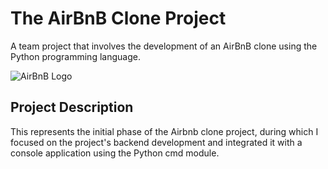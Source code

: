 # The AirBnB Clone Project
A team project that involves the development of an AirBnB clone using the Python programming language.

![AirBnB Logo](https://s3.amazonaws.com/alx-intranet.hbtn.io/uploads/medias/2018/6/65f4a1dd9c51265f49d0.png?X-Amz-Algorithm=AWS4-HMAC-SHA256&X-Amz-Credential=AKIARDDGGGOUSBVO6H7D%2F20231015%2Fus-east-1%2Fs3%2Faws4_request&X-Amz-Date=20231015T171107Z&X-Amz-Expires=86400&X-Amz-SignedHeaders=host&X-Amz-Signature=8a284cebdb4712af78a9d6400799b1e54719da5df01540f912459a21980e45fe)

## Project Description
This represents the initial phase of the Airbnb clone project, during which I focused on the project's backend development and integrated it with a console application using the Python cmd module.
